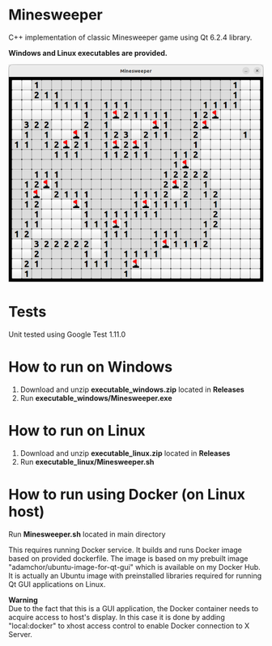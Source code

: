 # Minesweeper
C++ implementation of classic Minesweeper game using Qt 6.2.4 library.

**Windows and Linux executables are provided.**

![screenshot.png](screenshot.png)

# Tests
Unit tested using Google Test 1.11.0

# How to run on Windows
1. Download and unzip **executable_windows.zip** located in **Releases**
2. Run **executable_windows/Minesweeper.exe**

# How to run on Linux
1. Download and unzip **executable_linux.zip** located in **Releases**
2. Run **executable_linux/Minesweeper.sh**

# How to run using Docker (on Linux host)
Run **Minesweeper.sh** located in main directory

This requires running Docker service. It builds and runs Docker image based on provided dockerfile. The image is based on my prebuilt image "adamchor/ubuntu-image-for-qt-gui" which is available on my Docker Hub. It is actually an Ubuntu image with preinstalled libraries required for running Qt GUI applications on Linux.

**Warning**\
Due to the fact that this is a GUI application, the Docker container needs to acquire access to host's display. In this case it is done by adding "local:docker" to xhost access control to enable Docker connection to X Server.
